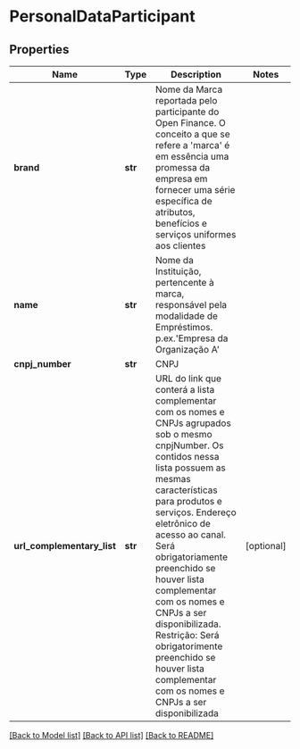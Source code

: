 # PersonalDataParticipant

## Properties
Name | Type | Description | Notes
------------ | ------------- | ------------- | -------------
**brand** | **str** | Nome da Marca reportada pelo participante do Open Finance. O conceito a que se refere a &#x27;marca&#x27; é em essência uma promessa da empresa em fornecer uma série específica de atributos, benefícios e serviços uniformes aos clientes | 
**name** | **str** | Nome da Instituição, pertencente à marca, responsável pela modalidade de Empréstimos. p.ex.&#x27;Empresa da Organização A&#x27; | 
**cnpj_number** | **str** | CNPJ | 
**url_complementary_list** | **str** | URL do link que conterá a lista complementar com os nomes e CNPJs agrupados sob o mesmo cnpjNumber. Os contidos nessa lista possuem as mesmas características para produtos e serviços. Endereço eletrônico de acesso ao canal. Será obrigatoriamente preenchido se houver lista complementar com os nomes e CNPJs a ser disponibilizada. Restrição: Será obrigatorimente preenchido se houver lista complementar com os nomes e CNPJs a ser disponibilizada  | [optional] 

[[Back to Model list]](../README.md#documentation-for-models) [[Back to API list]](../README.md#documentation-for-api-endpoints) [[Back to README]](../README.md)

